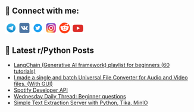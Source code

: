 ## 🔎 Connect with me:
[<img src="https://github.com/bullbesh/bullbesh/blob/main/images/Telegram.png" width="32" height="32" />](https://t.me/bullbesh)
[<img src="https://github.com/bullbesh/bullbesh/blob/main/images/VK.png" width="32" height="32" />](https://vk.com/bullbesh)
[<img src="https://github.com/bullbesh/bullbesh/blob/main/images/Twitter.png" width="32" height="32" />](https://twitter.com/bullbesh1)
[<img src="https://github.com/bullbesh/bullbesh/blob/main/images/Instagram.png" width="32" height="32" />](https://www.instagram.com/bullbesh)
[<img src="https://github.com/bullbesh/bullbesh/blob/main/images/Reddit.png" width="32" height="32" />](https://www.reddit.com/user/bullbesh)
[<img src="https://github.com/bullbesh/bullbesh/blob/main/images/YouTube.png" width="32" height="32" />](https://www.youtube.com/channel/UCtfjRs6uzgq5mfm8S06WTcg)

## 📕 Latest r/Python Posts
<!-- BLOG-POST-LIST:START -->
- [LangChain &lpar;Generative AI framework&rpar; playlist for beginners &lpar;60 tutorials&rpar;](https://www.reddit.com/r/Python/comments/1aqfce7/langchain_generative_ai_framework_playlist_for/)
- [I made a single and batch Universal File Converter for Audio and Video files. &lpar;With GUI&rpar;](https://www.reddit.com/r/Python/comments/1aqdo3z/i_made_a_single_and_batch_universal_file/)
- [Spotify Developer API](https://www.reddit.com/r/Python/comments/1aqbjga/spotify_developer_api/)
- [Wednesday Daily Thread: Beginner questions](https://www.reddit.com/r/Python/comments/1aq8qf2/wednesday_daily_thread_beginner_questions/)
- [Simple Text Extraction Server with Python, Tika, MinIO](https://www.reddit.com/r/Python/comments/1aq5v2i/simple_text_extraction_server_with_python_tika/)
<!-- BLOG-POST-LIST:END -->
